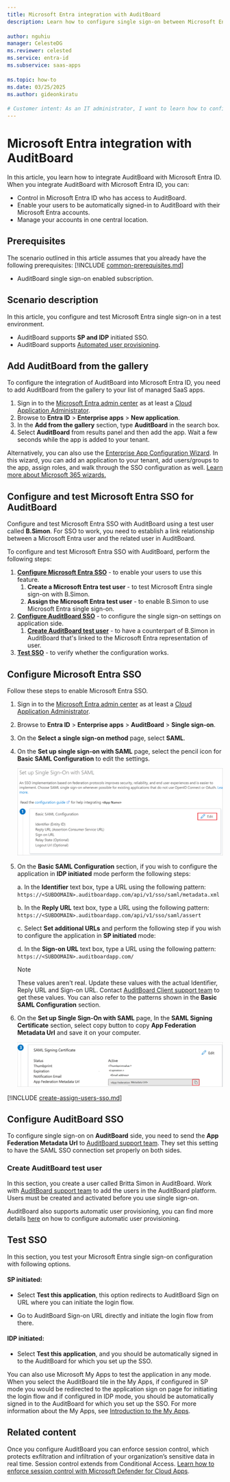 ```yaml
---
title: Microsoft Entra integration with AuditBoard
description: Learn how to configure single sign-on between Microsoft Entra ID and AuditBoard.

author: nguhiu
manager: CelesteDG
ms.reviewer: celested
ms.service: entra-id
ms.subservice: saas-apps

ms.topic: how-to
ms.date: 03/25/2025
ms.author: gideonkiratu

# Customer intent: As an IT administrator, I want to learn how to configure single sign-on between Microsoft Entra ID and AuditBoard so that I can control who has access to AuditBoard, enable automatic sign-in with Microsoft Entra accounts, and manage my accounts in one central location.
---
```

# Microsoft Entra integration with AuditBoard

In this article,  you learn how to integrate AuditBoard with Microsoft Entra ID. When you integrate AuditBoard with Microsoft Entra ID, you can:

* Control in Microsoft Entra ID who has access to AuditBoard.
* Enable your users to be automatically signed-in to AuditBoard with their Microsoft Entra accounts.
* Manage your accounts in one central location.

## Prerequisites
The scenario outlined in this article assumes that you already have the following prerequisites:
[!INCLUDE [common-prerequisites.md](~/identity/saas-apps/includes/common-prerequisites.md)]
* AuditBoard single sign-on enabled subscription.

## Scenario description

In this article,  you configure and test Microsoft Entra single sign-on in a test environment.

* AuditBoard supports **SP and IDP** initiated SSO.
* AuditBoard supports [Automated user provisioning](auditboard-provisioning-tutorial.md).

## Add AuditBoard from the gallery

To configure the integration of AuditBoard into Microsoft Entra ID, you need to add AuditBoard from the gallery to your list of managed SaaS apps.

1. Sign in to the [Microsoft Entra admin center](https://entra.microsoft.com) as at least a [Cloud Application Administrator](~/identity/role-based-access-control/permissions-reference.md#cloud-application-administrator).
1. Browse to **Entra ID** > **Enterprise apps** > **New application**.
1. In the **Add from the gallery** section, type **AuditBoard** in the search box.
1. Select **AuditBoard** from results panel and then add the app. Wait a few seconds while the app is added to your tenant.

 Alternatively, you can also use the [Enterprise App Configuration Wizard](https://portal.office.com/AdminPortal/home?Q=Docs#/azureadappintegration). In this wizard, you can add an application to your tenant, add users/groups to the app, assign roles, and walk through the SSO configuration as well. [Learn more about Microsoft 365 wizards.](/microsoft-365/admin/misc/azure-ad-setup-guides)

<a name='configure-and-test-azure-ad-sso-for-auditboard'></a>

## Configure and test Microsoft Entra SSO for AuditBoard

Configure and test Microsoft Entra SSO with AuditBoard using a test user called **B.Simon**. For SSO to work, you need to establish a link relationship between a Microsoft Entra user and the related user in AuditBoard.

To configure and test Microsoft Entra SSO with AuditBoard, perform the following steps:

1. **[Configure Microsoft Entra SSO](#configure-azure-ad-sso)** - to enable your users to use this feature.
    1. **Create a Microsoft Entra test user** - to test Microsoft Entra single sign-on with B.Simon.
    1. **Assign the Microsoft Entra test user** - to enable B.Simon to use Microsoft Entra single sign-on.
1. **[Configure AuditBoard SSO](#configure-auditboard-sso)** - to configure the single sign-on settings on application side.
    1. **[Create AuditBoard test user](#create-auditboard-test-user)** - to have a counterpart of B.Simon in AuditBoard that's linked to the Microsoft Entra representation of user.
1. **[Test SSO](#test-sso)** - to verify whether the configuration works.

<a name='configure-azure-ad-sso'></a>

## Configure Microsoft Entra SSO

Follow these steps to enable Microsoft Entra SSO.

1. Sign in to the [Microsoft Entra admin center](https://entra.microsoft.com) as at least a [Cloud Application Administrator](~/identity/role-based-access-control/permissions-reference.md#cloud-application-administrator).
1. Browse to **Entra ID** > **Enterprise apps** > **AuditBoard** > **Single sign-on**.
1. On the **Select a single sign-on method** page, select **SAML**.
1. On the **Set up single sign-on with SAML** page, select the pencil icon for **Basic SAML Configuration** to edit the settings.

   ![Edit Basic SAML Configuration](common/edit-urls.png)

1. On the **Basic SAML Configuration** section, if you wish to configure the application in **IDP initiated** mode perform the following steps:

    a. In the **Identifier** text box, type a URL using the following pattern:
    `https://<SUBDOMAIN>.auditboardapp.com/api/v1/sso/saml/metadata.xml`

    b. In the **Reply URL** text box, type a URL using the following pattern:
    `https://<SUBDOMAIN>.auditboardapp.com/api/v1/sso/saml/assert`

    c. Select **Set additional URLs** and perform the following step if you wish to configure the application in **SP initiated** mode:

    d. In the **Sign-on URL** text box, type a URL using the following pattern:
    `https://<SUBDOMAIN>.auditboardapp.com/`

	> [!NOTE]
	> These values aren't real. Update these values with the actual Identifier, Reply URL and Sign-on URL. Contact [AuditBoard Client support team](mailto:support@auditboard.com) to get these values. You can also refer to the patterns shown in the **Basic SAML Configuration** section.

1. On the **Set up Single Sign-On with SAML** page, In the **SAML Signing Certificate** section, select copy button to copy **App Federation Metadata Url** and save it on your computer.

	![The Certificate download link](common/copy-metadataurl.png)

<a name='create-an-azure-ad-test-user'></a>

[!INCLUDE [create-assign-users-sso.md](~/identity/saas-apps/includes/create-assign-users-sso.md)]

## Configure AuditBoard SSO

To configure single sign-on on **AuditBoard** side, you need to send the **App Federation Metadata Url** to [AuditBoard support team](mailto:support@auditboard.com). They set this setting to have the SAML SSO connection set properly on both sides.

### Create AuditBoard test user

In this section, you create a user called Britta Simon in AuditBoard. Work with [AuditBoard support team](mailto:support@auditboard.com) to add the users in the AuditBoard platform. Users must be created and activated before you use single sign-on.

AuditBoard also supports automatic user provisioning, you can find more details [here](./auditboard-provisioning-tutorial.md) on how to configure automatic user provisioning.

## Test SSO

In this section, you test your Microsoft Entra single sign-on configuration with following options. 

#### SP initiated:

* Select **Test this application**, this option redirects to AuditBoard Sign on URL where you can initiate the login flow.  

* Go to AuditBoard Sign-on URL directly and initiate the login flow from there.

#### IDP initiated:

* Select **Test this application**, and you should be automatically signed in to the AuditBoard for which you set up the SSO. 

You can also use Microsoft My Apps to test the application in any mode. When you select the AuditBoard tile in the My Apps, if configured in SP mode you would be redirected to the application sign on page for initiating the login flow and if configured in IDP mode, you should be automatically signed in to the AuditBoard for which you set up the SSO. For more information about the My Apps, see [Introduction to the My Apps](https://support.microsoft.com/account-billing/sign-in-and-start-apps-from-the-my-apps-portal-2f3b1bae-0e5a-4a86-a33e-876fbd2a4510).

## Related content

Once you configure AuditBoard you can enforce session control, which protects exfiltration and infiltration of your organization’s sensitive data in real time. Session control extends from Conditional Access. [Learn how to enforce session control with Microsoft Defender for Cloud Apps](/cloud-app-security/proxy-deployment-aad).
